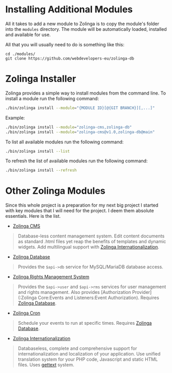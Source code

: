 # Installing Additional Modules

All it takes to add a new module to Zolinga is to copy the module's folder into the `modules` directory. The module will be automatically loaded, installed and available for use.

All that you will usually need to do is something like this:

```
cd ./modules/
git clone https://github.com/webdevelopers-eu/zolinga-db
```

# Zolinga Installer

Zolinga provides a simple way to install modules from the command line. To install a module run the following command:

```bash
./bin/zolinga install --module="{MODULE ID}[@{GIT BRANCH}][,...]"
```

Example:

```bash
./bin/zolinga install --module="zolinga-cms,zolinga-db"
./bin/zolinga install --module="zolinga-cms@v1.0,zolinga-db@main"
```

To list all available modules run the following command:

```bash
./bin/zolinga install --list
```

To refresh the list of available modules run the following command:

```bash
./bin/zolinga install --refresh
```

# Other Zolinga Modules

Since this whole project is a preparation for my next big project I started with key modules that I will need for the project. I deem them absolute essentials. Here is the list.

- [Zolinga CMS](https://github.com/webdevelopers-eu/zolinga-cms)
> Database-less content management system. Edit content documents as standard .html files yet reap the benefits of templates and dynamic widgets. Add multilingual support with [Zolinga Internationalization](https://github.com/webdevelopers-eu/zolinga-intl).
- [Zolinga Database](https://github.com/webdevelopers-eu/zolinga-db)
> Provides the `$api->db` service for MySQL/MariaDB database access.
- [Zolinga Rights Management System](https://github.com/webdevelopers-eu/zolinga-rms)
> Provides the `$api->user` and `$api->rms` services for user management and rights management. Also provides [Authorization Provider](:Zolinga Core:Events and Listeners:Event Authorization). Requires [Zolinga Database](https://github.com/webdevelopers-eu/zolinga-db).
- [Zolinga Cron](https://github.com/webdevelopers-eu/zolinga-cron)
> Schedule your events to run at specific times. Requires [Zolinga Database](https://github.com/webdevelopers-eu/zolinga-db).
- [Zolinga Internationalization](https://github.com/webdevelopers-eu/zolinga-intl)
> Databaseless, complete and comprehensive support for internationalization and localization of your application. Use unified translation system for your PHP code, Javascript and static HTML files. Uses [gettext](https://www.gnu.org/software/gettext/) system.